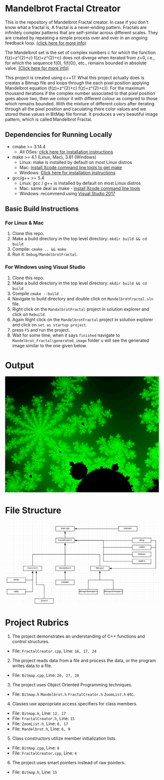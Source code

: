 # Mandelbrot Fractal Ctreator

This is the repository of Mandelbrot Fractal creator. In case if you don't know what a fractal is, A fractal is a never-ending pattern. Fractals are infinitely complex patterns that are self-similar across different scales. They are created by repeating a simple process over and over in an ongoing feedback loop. [(click here for more info)](https://fractalfoundation.org)

The Mandelbrot set is the set of complex numbers c for which the function f(z)=z^{2}+c} f(z)=z^{2}+c} does not diverge when iterated from z=0, i.e., for which the sequence f(0), f(f(0)), etc., remains bounded in absolute value. [(Click here for more info)](https://en.wikipedia.org/wiki/Mandelbrot_set)

This project is created using c++17. What this project actually does is creates a Bitmap file and loops through the each pixel position applying Mandelbrot equation (f(z)=z^{2}+c} f(z)=z^{2}+c}). For the maximum thousand iterations if the complex number associated to that pixel position goes above two, then we colour it with  different colour as compred to those which remains bounded. With the mixture of different colors after iterating through all the pixel position and caculating there color values and we stored these values in BitMap file format. It produces a very beautiful image pattern, which is called Mandelbrot Fractal.

## Dependencies for Running Locally
* cmake >= 3.14.4
  * All OSes: [click here for installation instructions](https://cmake.org/install/)
* make >= 4.1 (Linux, Mac), 3.81 (Windows)
  * Linux: make is installed by default on most Linux distros
  * Mac: [install Xcode command line tools to get make](https://developer.apple.com/xcode/features/)
  * Windows: [Click here for installation instructions](http://gnuwin32.sourceforge.net/packages/make.htm)
* gcc/g++ >= 5.4
  * Linux: gcc / g++ is installed by default on most Linux distros
  * Mac: same deal as make - [install Xcode command line tools](https://developer.apple.com/xcode/features/)
  * Windows: recommend using [Visual Studio 2017](https://visualstudio.microsoft.com/downloads/)

## Basic Build Instructions

### For Linux & Mac
1. Clone this repo.
2. Make a build directory in the top level directory: `mkdir build && cd build`
3. Compile: `cmake .. && make`
4. Run it: `Debug/MandelbrotFractal`.

### For Windows using Visual Studio
1. Clone this repo.
2. Make a build directory in the top level directory: `mkdir build && cd build`
3. Compile `cmake --build .`
4. Navigate to  build directory and double click on `MandelbrotFractal.sln` file.
5. Right click on the `MandalbrotFractal` project in solution explorer and click on `Rebuild`.
6. Again Right click on the `MandelbrotFractal` project in solution explorer and click on `set as startup project`.
7. press `F5` and run the project.
8. Wait for some time, when it says `finished` navigate to `Mandelbrot_Fractal\generated_image` folder u will see the generated image      similar to the one given below.

# Output

![Mandelbrot_frcatal](generated_image/Mandelbrot_fractal.bmp)

# File Structure

![File Realtionships](file_structure.png)

# Project Rubrics

1. The project demonstrates an understanding of C++ functions and control structures.
  * File: `FractalCreator.cpp`, Line: `16, 17, 24`
  
2. The project reads data from a file and process the data, or the program writes data to a file.
  * File: `Bitmap.cpp`, Line: `26, 27, 28`
  
3. The project uses Object Oriented Programming techniques.
  * File: `Bitmap.h` `Mandelbrot.h` `FractalCreator.h` `ZoomList.h` etc.

4. Classes use appropriate access specifiers for class members.
  * File: `Bitmap.h`, Line: `12, 17`
  * File: `FractalCreator.h`, Line: `15`
  * File: `ZoomList.h`, Line: `8, 17`
  * File: `Mandelbrot.h`, Line: `6, 9`
  
5. Class constructors utilize member initialization lists.
  * File: `Bitmap.cpp`, Line: `8`
  * File: `FractalCreator.cpp`, Line: `4`
  
6. The project uses smart pointers instead of raw pointers.
  * File: `Bitmap.h`, Line: `15`

